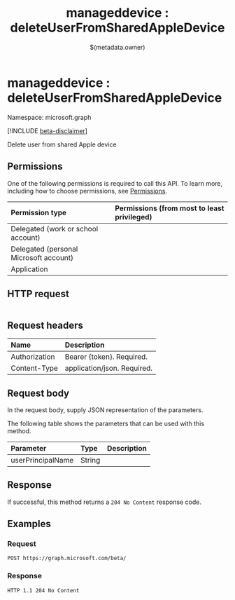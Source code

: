 ﻿---
title: "manageddevice : deleteUserFromSharedAppleDevice"
description: "Delete user from shared Apple device"
localization_priority: Normal
author: "$(metadata.owner)"
ms.prod: "microsoft-identity-platform"
doc_type: "apiPageType"
---

# manageddevice : deleteUserFromSharedAppleDevice

Namespace: microsoft.graph

[!INCLUDE [beta-disclaimer](../../includes/beta-disclaimer.md)]

Delete user from shared Apple device

## Permissions

One of the following permissions is required to call this API. To learn more, including how to choose permissions, see [Permissions](/graph/permissions-reference).

| Permission type                        | Permissions (from most to least privileged) |
| :------------------------------------- | :------------------------------------------ |
| Delegated (work or school account)     |                                             |
| Delegated (personal Microsoft account) |                                             |
| Application                            |                                             |

## HTTP request

<!-- {
  "blockType": "ignored"
}
-->

```http

```

## Request headers

| Name          | Description                 |
| :------------ | :-------------------------- |
| Authorization | Bearer {token}. Required.   |
| Content-Type  | application/json. Required. |

## Request body

In the request body, supply JSON representation of the parameters.

The following table shows the parameters that can be used with this method.

| Parameter         | Type   | Description |
| :---------------- | :----- | :---------- |
| userPrincipalName | String |             |

## Response

If successful, this method returns a `204 No Content` response code.

## Examples

### Request

<!-- {
  "blockType": "request",
  "name": "manageddevice_deleteuserfromsharedappledevice"
}
-->

```http
POST https://graph.microsoft.com/beta/

```

### Response

<!-- {
  "blockType": "response",
  "truncated": true,
  "@odata.type": "$(this.ReturnTypeFullName)"
}
-->

```http
HTTP 1.1 204 No Content

```